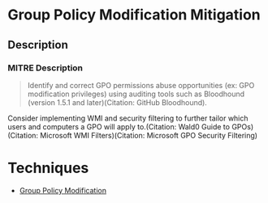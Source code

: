 
# Group Policy Modification Mitigation

## Description

### MITRE Description

> Identify and correct GPO permissions abuse opportunities (ex: GPO modification privileges) using auditing tools such as Bloodhound (version 1.5.1 and later)(Citation: GitHub Bloodhound).

Consider implementing WMI and security filtering to further tailor which users and computers a GPO will apply to.(Citation: Wald0 Guide to GPOs)(Citation: Microsoft WMI Filters)(Citation: Microsoft GPO Security Filtering)


# Techniques


* [Group Policy Modification](../techniques/Group-Policy-Modification.md)


